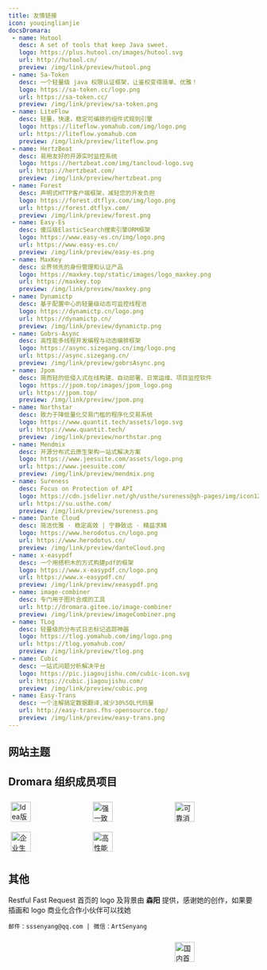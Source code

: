 ```yaml
---
title: 友情链接
icon: youqinglianjie
docsDromara:
 - name: Hutool
   desc: A set of tools that keep Java sweet.
   logo: https://plus.hutool.cn/images/hutool.svg
   url: http://hutool.cn/
   preview: /img/link/preview/hutool.png
 - name: Sa-Token
   desc: 一个轻量级 java 权限认证框架，让鉴权变得简单、优雅！
   logo: https://sa-token.cc/logo.png
   url: https://sa-token.cc/
   preview: /img/link/preview/sa-token.png
 - name: LiteFlow
   desc: 轻量，快速，稳定可编排的组件式规则引擎
   logo: https://liteflow.yomahub.com/img/logo.png
   url: https://liteflow.yomahub.com
   preview: /img/link/preview/liteflow.png
 - name: HertzBeat
   desc: 易用友好的开源实时监控系统
   logo: https://hertzbeat.com/img/tancloud-logo.svg
   url: https://hertzbeat.com/
   preview: /img/link/preview/hertzbeat.png
 - name: Forest
   desc: 声明式HTTP客户端框架，减轻您的开发负担
   logo: https://forest.dtflyx.com/img/logo.png
   url: https://forest.dtflyx.com/
   preview: /img/link/preview/forest.png
 - name: Easy-Es
   desc: 傻瓜级ElasticSearch搜索引擎ORM框架
   logo: https://www.easy-es.cn/img/logo.png
   url: https://www.easy-es.cn/
   preview: /img/link/preview/easy-es.png
 - name: MaxKey
   desc: 业界领先的身份管理和认证产品
   logo: https://maxkey.top/static/images/logo_maxkey.png
   url: https://maxkey.top
   preview: /img/link/preview/maxkey.png
 - name: Dynamictp
   desc: 基于配置中心的轻量级动态可监控线程池
   logo: https://dynamictp.cn/logo.png
   url: https://dynamictp.cn/
   preview: /img/link/preview/dynamictp.png
 - name: Gobrs-Async
   desc: 高性能多线程并发编程与动态编排框架
   logo: https://async.sizegang.cn/img/logo.png
   url: https://async.sizegang.cn/
   preview: /img/link/preview/gobrsAsync.png
 - name: Jpom
   desc: 简而轻的低侵入式在线构建、自动部署、日常运维、项目监控软件
   logo: https://jpom.top/images/jpom_logo.png
   url: https://jpom.top/
   preview: /img/link/preview/jpom.png
 - name: Northstar
   desc: 致力于降低量化交易门槛的程序化交易系统
   logo: https://www.quantit.tech/assets/logo.svg
   url: https://www.quantit.tech/
   preview: /img/link/preview/northstar.png
 - name: Mendmix
   desc: 开源分布式云原生架构一站式解决方案
   logo: https://www.jeesuite.com/assets/logo.png
   url: https://www.jeesuite.com/
   preview: /img/link/preview/mendmix.png
 - name: Sureness
   desc: Focus on Protection of API
   logo: https://cdn.jsdelivr.net/gh/usthe/sureness@gh-pages/img/icon128.svg
   url: https://su.usthe.com/
   preview: /img/link/preview/sureness.png
 - name: Dante Cloud
   desc: 简洁优雅 · 稳定高效 | 宁静致远 · 精益求精
   logo: https://www.herodotus.cn/logo.png
   url: https://www.herodotus.cn/
   preview: /img/link/preview/danteCloud.png
 - name: x-easypdf
   desc: 一个用搭积木的方式构建pdf的框架
   logo: https://www.x-easypdf.cn/logo.png
   url: https://www.x-easypdf.cn/
   preview: /img/link/preview/xeasypdf.png
 - name: image-combiner
   desc: 专门用于图片合成的工具
   url: http://dromara.gitee.io/image-combiner
   preview: /img/link/preview/imageCombiner.png
 - name: TLog
   desc: 轻量级的分布式日志标记追踪神器
   logo: https://tlog.yomahub.com/img/logo.png
   url: https://tlog.yomahub.com/
   preview: /img/link/preview/tlog.png
 - name: Cubic
   desc: 一站式问题分析解决平台
   logo: https://pic.jiagoujishu.com/cubic-icon.svg
   url: https://cubic.jiagoujishu.com/
   preview: /img/link/preview/cubic.png
 - name: Easy-Trans
   desc: 一个注解搞定数据翻译,减少30%SQL代码量
   url: http://easy-trans.fhs-opensource.top/
   preview: /img/link/preview/easy-trans.png
---
```


## 网站主题


<SiteInfo
   name="vuepress-theme-hope"
   desc="一个具有强大功能的 vuepress 主题"
   url="https://theme-hope.vuejs.press/zh"
   logo="https://theme-hope.vuejs.press/logo.svg"
   preview="/img/link/preview/hope.png"
/>

## Dromara 组织成员项目

<SiteInfo
v-for="item in $frontmatter.docsDromara"
:key="item.link"
v-bind="item"
/>

<div>
    <a href="https://dromara.gitee.io/fast-request/" target="_blank" style="width:30%; height:40px;  padding:10px 5px 10px 5px;display:inline-block">
        <img style="height:40px;" :src="$withBase('/img/link/fastRequest.gif')" title="Idea版postman神器">
    </a>
    <a href="https://gitee.com/dromara/Raincat" target="_blank" style="width:30%; height:40px;  padding:10px 5px 10px 5px;display:inline-block">
        <img style="height:40px;" :src="$withBase('/img/link/raincat-logo.png')" title="强一致性分布式事务解决方案。">
    </a>
    <a href="https://gitee.com/dromara/myth" target="_blank" style="width:30%; height:40px;  padding:10px 5px 10px 5px;display:inline-block">
        <img style="height:40px;" :src="$withBase('/img/link/myth-logo.png')" title="可靠消息分布式事务解决方案。">
    </a>
    <a href="https://gitee.com/dromara/koalas-rpc" target="_blank" style="width:30%;  padding:10px 5px 10px 5px;display:inline-block">
        <img style="height:40px;" :src="$withBase('/img/link/koalas-logo.png')" title="企业生产级百亿日PV高可用可拓展的RPC框架。">
    </a>
    <a href="https://gitee.com/dromara/hmily" target="_blank" style="width:30%; height:40px;  padding:10px 5px 10px 5px;display:inline-block">
        <img style="height:40px;" :src="$withBase('/img/link/hmily-logo.png')" title="高性能一站式分布式事务解决方案。">
    </a>
</div>

## 其他

Restful Fast Request 首页的 logo 及背景由 **森阳** 提供，感谢她的创作，如果要插画和 logo 商业化合作小伙伴可以找她

```
邮件：sssenyang@qq.com | 微信：ArtSenyang
```

<div>
    <a href="https://gitee.com/" target="_blank" style="width:30%; height:40px;  padding:10px 5px 10px 5px;display:inline-block">
        <img style="height:40px;" :src="$withBase('/img/link/gitee-logo.png')" >
    </a>
    <a href="https://www.oschina.net/" target="_blank" style="width:30%; height:40px;  padding:10px 5px 10px 5px;display:inline-block">
        <img style="height:40px;" :src="$withBase('/img/link/oschina-logo.png')" >
    </a>
    <a href="https://www.xiaonuo.vip/" target="_blank" style="width:30%; height:40px;  padding:10px 5px 10px 5px;display:inline-block">
        <img style="height:40px;" :src="$withBase('/img/link/snowy.png')" title="国内首个国密前后分离快速开发平台">
    </a>
</div>
